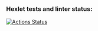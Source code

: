 ### Hexlet tests and linter status:
[![Actions Status](https://github.com/mishavinter/frontend-project-46/actions/workflows/hexlet-check.yml/badge.svg)](https://github.com/mishavinter/frontend-project-46/actions)